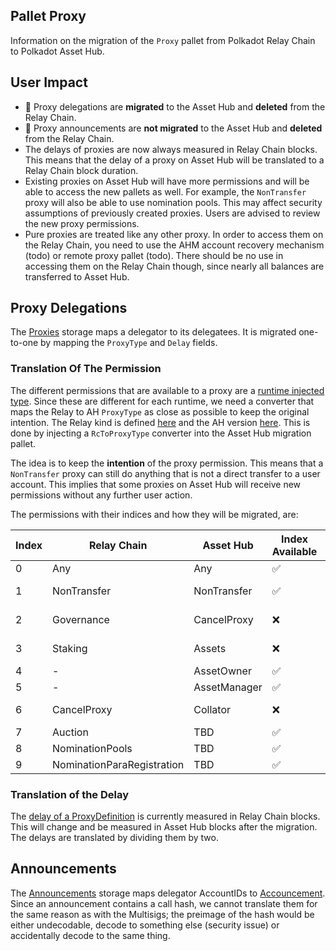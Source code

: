 ## Pallet Proxy

Information on the migration of the `Proxy` pallet from Polkadot Relay Chain to Polkadot Asset Hub.

## User Impact

- 🚨 Proxy delegations are **migrated** to the Asset Hub and **deleted** from the Relay Chain.
- 🚨 Proxy announcements are **not migrated** to the Asset Hub and **deleted** from the Relay Chain.
- The delays of proxies are now always measured in Relay Chain blocks. This means that the delay of a proxy on Asset Hub will be translated to a Relay Chain block duration.
- Existing proxies on Asset Hub will have more permissions and will be able to access the new pallets as well. For example, the `NonTransfer` proxy will also be able to use nomination pools. This may affect security assumptions of previously created proxies. Users are advised to review the new proxy permissions.
- Pure proxies are treated like any other proxy. In order to access them on the Relay Chain, you need to use the AHM account recovery mechanism (todo) or remote proxy pallet (todo). There should be no use in accessing them on the Relay Chain though, since nearly all balances are transferred to Asset Hub.

## Proxy Delegations

The [Proxies](https://github.com/paritytech/polkadot-sdk/blob/7c5224cb01710d0c14c87bf3463cc79e49b3e7b5/substrate/frame/proxy/src/lib.rs#L564-L579) storage maps a delegator to its delegatees. It is migrated one-to-one by mapping the `ProxyType` and `Delay` fields.

### Translation Of The Permission

The different permissions that are available to a proxy are a [runtime injected type](https://github.com/paritytech/polkadot-sdk/blob/7c5224cb01710d0c14c87bf3463cc79e49b3e7b5/substrate/frame/proxy/src/lib.rs#L119-L125). Since these are different for each runtime, we need a converter that maps the Relay to AH `ProxyType` as close as possible to keep the original intention. The Relay kind is defined [here](https://github.com/polkadot-fellows/runtimes/blob/dde99603d7dbd6b8bf541d57eb30d9c07a4fce32/relay/polkadot/src/lib.rs#L1000-L1010) and the AH version [here](https://github.com/polkadot-fellows/runtimes/blob/fd8d0c23d83a7b512e721b1fde2ba3737a3478d5/system-parachains/asset-hubs/asset-hub-polkadot/src/lib.rs#L453-L468). This is done by injecting a `RcToProxyType` converter into the Asset Hub migration pallet.

The idea is to keep the **intention** of the proxy permission. This means that a `NonTransfer` proxy can still do anything that is not a direct transfer to a user account. This implies that some proxies on Asset Hub will receive new permissions without any further user action.

The permissions with their indices and how they will be migrated, are:

| Index | Relay Chain                | Asset Hub    | Index Available | Migration         |
| ----- | -------------------------- | ------------ | --------------- | --------------- |
| 0     | Any                        | Any          | ✅         | As-is   |
| 1     | NonTransfer                | NonTransfer  | ✅         | Intention kept   |
| 2     | Governance                 | CancelProxy  | ❌         | Translate index |
| 3     | Staking                    | Assets       | ❌         | Translate index |
| 4     | -                          | AssetOwner   | ✅         | As-is   |
| 5     | -                          | AssetManager | ✅         | As-is   |
| 6     | CancelProxy                | Collator     | ❌         | Translate index |
| 7     | Auction                    | TBD          | ✅         | As-is   |
| 8     | NominationPools            | TBD          | ✅         | As-is   |
| 9     | NominationParaRegistration | TBD          | ✅         | As-is   |

### Translation of the Delay

The [delay of a ProxyDefinition](https://github.com/paritytech/polkadot-sdk/blob/7c5224cb01710d0c14c87bf3463cc79e49b3e7b5/substrate/frame/proxy/src/lib.rs#L77) is currently measured in Relay Chain blocks. This will change and be measured in Asset Hub blocks after the migration. The delays are translated by dividing them by two.

## Announcements

The [Announcements](https://github.com/paritytech/polkadot-sdk/blob/7c5224cb01710d0c14c87bf3463cc79e49b3e7b5/substrate/frame/proxy/src/lib.rs#L581-L592) storage maps delegator AccountIDs to [Accouncement](https://github.com/paritytech/polkadot-sdk/blob/7c5224cb01710d0c14c87bf3463cc79e49b3e7b5/substrate/frame/proxy/src/lib.rs#L80-L89). Since an announcement contains a call hash, we cannot translate them for the same reason as with the Multisigs; the preimage of the hash would be either undecodable, decode to something else (security issue) or accidentally decode to the same thing.
